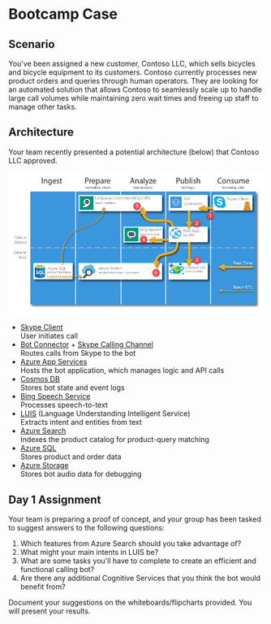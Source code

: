 # Bootcamp Case

## Scenario
You've been assigned a new customer, Contoso LLC, which sells bicycles and bicycle equipment to its customers. Contoso currently processes new product orders and queries through human operators. They are looking for an automated solution that allows Contoso to seamlessly scale up to handle large call volumes while maintaining zero wait times and freeing up staff to manage other tasks. 

## Architecture
Your team recently presented a potential architecture (below) that Contoso LLC approved. 

![architecture](/images/arch.png)

* [Skype Client](https://www.skype.com/)  
User initiates call
* [Bot Connector](https://dev.botframework.com/) + [Skype Calling Channel](https://dev.skype.com/bots)   
Routes calls from Skype to the bot
* [Azure App Services](https://docs.microsoft.com/en-us/azure/app-service/)  
Hosts the bot application, which manages logic and API calls
* [Cosmos DB](https://docs.microsoft.com/en-us/azure/cosmos-db/)  
Stores bot state and event logs
* [Bing Speech Service](https://docs.microsoft.com/en-us/azure/cognitive-services/speech/home)    
Processes speech-to-text
* [LUIS](https://docs.microsoft.com/en-us/azure/cognitive-services/LUIS/Home)  (Language Understanding Intelligent Service)  
Extracts intent and entities from text
* [Azure Search](https://docs.microsoft.com/en-us/azure/search/)  
Indexes the product catalog for product-query matching
* [Azure SQL](https://docs.microsoft.com/en-us/azure/sql-database/)  
Stores product and order data
* [Azure Storage](https://docs.microsoft.com/en-us/azure/storage/)  
Stores bot audio data for debugging

## Day 1 Assignment
Your team is preparing a proof of concept, and your group has been tasked to suggest answers to the following questions:

1. Which features from Azure Search should you take advantage of?  
2. What might your main intents in LUIS be?  
3. What are some tasks you'll have to complete to create an efficient and functional calling bot?  
4. Are there any additional Cognitive Services that you think the bot would benefit from?  

Document your suggestions on the whiteboards/flipcharts provided. You will present your results.